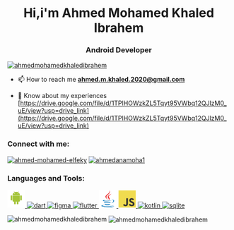 <h1 align="center">Hi,i'm Ahmed Mohamed Khaled Ibrahem</h1>
<h3 align="center">Android Developer</h3>

<p align="left"> <a href="https://github.com/ryo-ma/github-profile-trophy"><img src="https://github-profile-trophy.vercel.app/?username=ahmedmohamedkhaledibrahem" alt="ahmedmohamedkhaledibrahem" /></a> </p>

- 📫 How to reach me **ahmed.m.khaled.2020@gmail.com**

- 📄 Know about my experiences [https://drive.google.com/file/d/1TPlHOWzkZL5Tqyt95VWbq12QJlzM0_uE/view?usp=drive_link](https://drive.google.com/file/d/1TPlHOWzkZL5Tqyt95VWbq12QJlzM0_uE/view?usp=drive_link)

<h3 align="left">Connect with me:</h3>
<p align="left">
<a href="https://linkedin.com/in/ahmed-mohamed-elfeky" target="blank"><img align="center" src="https://raw.githubusercontent.com/rahuldkjain/github-profile-readme-generator/master/src/images/icons/Social/linked-in-alt.svg" alt="ahmed-mohamed-elfeky" height="30" width="40" /></a>
<a href="https://fb.com/ahmedanamoha1" target="blank"><img align="center" src="https://raw.githubusercontent.com/rahuldkjain/github-profile-readme-generator/master/src/images/icons/Social/facebook.svg" alt="ahmedanamoha1" height="30" width="40" /></a>
</p>

<h3 align="left">Languages and Tools:</h3>
<p align="left"> <a href="https://developer.android.com" target="_blank" rel="noreferrer"> <img src="https://raw.githubusercontent.com/devicons/devicon/master/icons/android/android-original-wordmark.svg" alt="android" width="40" height="40"/> </a> <a href="https://dart.dev" target="_blank" rel="noreferrer"> <img src="https://www.vectorlogo.zone/logos/dartlang/dartlang-icon.svg" alt="dart" width="40" height="40"/> </a> <a href="https://www.figma.com/" target="_blank" rel="noreferrer"> <img src="https://www.vectorlogo.zone/logos/figma/figma-icon.svg" alt="figma" width="40" height="40"/> </a> <a href="https://flutter.dev" target="_blank" rel="noreferrer"> <img src="https://www.vectorlogo.zone/logos/flutterio/flutterio-icon.svg" alt="flutter" width="40" height="40"/> </a> <a href="https://www.java.com" target="_blank" rel="noreferrer"> <img src="https://raw.githubusercontent.com/devicons/devicon/master/icons/java/java-original.svg" alt="java" width="40" height="40"/> </a> <a href="https://developer.mozilla.org/en-US/docs/Web/JavaScript" target="_blank" rel="noreferrer"> <img src="https://raw.githubusercontent.com/devicons/devicon/master/icons/javascript/javascript-original.svg" alt="javascript" width="40" height="40"/> </a> <a href="https://kotlinlang.org" target="_blank" rel="noreferrer"> <img src="https://www.vectorlogo.zone/logos/kotlinlang/kotlinlang-icon.svg" alt="kotlin" width="40" height="40"/> </a> <a href="https://www.sqlite.org/" target="_blank" rel="noreferrer"> <img src="https://www.vectorlogo.zone/logos/sqlite/sqlite-icon.svg" alt="sqlite" width="40" height="40"/> </a> </p>

<p><img align="left" src="https://github-readme-stats.vercel.app/api/top-langs?username=ahmedmohamedkhaledibrahem&show_icons=true&locale=en&layout=compact" alt="ahmedmohamedkhaledibrahem" /></p>

<p>&nbsp;<img align="center" src="https://github-readme-stats.vercel.app/api?username=ahmedmohamedkhaledibrahem&show_icons=true&locale=en" alt="ahmedmohamedkhaledibrahem" /></p>

